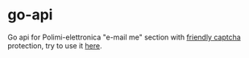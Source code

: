 # go-api
Go api for Polimi-elettronica "e-mail me" section with [friendly captcha](https://friendlycaptcha.com/) protection, try to use it [here](https://go-api--polimi-electronics.netlify.app/contact/#e-mail-me).
